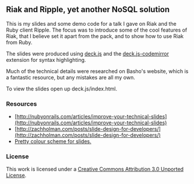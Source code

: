 ## Riak and Ripple, yet another NoSQL solution

This is my slides and some demo code for a talk I gave on Riak and the Ruby
client Ripple. The focus was to introduce some of the cool features of Riak,
that I believe set it apart from the pack, and to show how to use Riak from
Ruby.

The slides were produced using
[deck.js](https://github.com/imakewebthings/deck.js) and the
[deck.js-codemirror](https://github.com/iros/deck.js-codemirror) extension for
syntax highlighting.

Much of the technical details were researched on Basho's website, which is a
fantastic resource, but any mistakes are all my own.

To view the slides open up deck.js/index.html.

### Resources

* [http://nubyonrails.com/articles/improve-your-technical-slides](http://nubyonrails.com/articles/improve-your-technical-slides)
* [http://zachholman.com/posts/slide-design-for-developers/](http://zachholman.com/posts/slide-design-for-developers/)
* [Pretty colour scheme for slides.](http://www.colourlovers.com/palette/90734/Newly_Risen_Moon)

### License

This work is licensed under a [Creative Commons Attribution 3.0 Unported License](http://creativecommons.org/licenses/by/3.0/).

